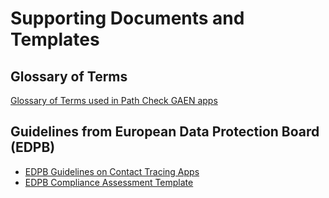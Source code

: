 # Supporting Documents and Templates

## Glossary of Terms
[Glossary of Terms used in Path Check GAEN apps](glossary.md)

## Guidelines from European Data Protection Board (EDPB)
* [EDPB Guidelines on Contact Tracing Apps](https://edpb.europa.eu/sites/edpb/files/files/file1/edpb_guidelines_20200420_contact_tracing_covid_with_annex_en.pdf)
* [EDPB Compliance Assessment Template](EDPB%20Compliance%20Assessment%20Template.xlsx) 
